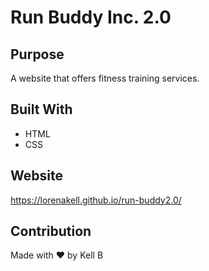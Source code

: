# Run Buddy Inc. 2.0

## Purpose
A website that offers fitness training services.

## Built With
* HTML
* CSS

## Website
https://lorenakell.github.io/run-buddy2.0/

## Contribution
Made with ❤️ by Kell</er> B

